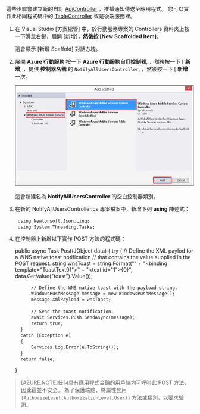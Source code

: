 這些步驟會建立新的自訂 [ApiController](http://go.microsoft.com/fwlink/p/?LinkId=512673) ，推播通知傳送至應用程式。 您可以實作此相同程式碼中的 [TableController](http://msdn.microsoft.com/library/azure/dn643359.aspx) 或是後端服務裡。

1. 在 Visual Studio [方案總管] 中，於行動服務專案的 Controllers 資料夾上按一下滑鼠右鍵，展開 [新增]****，然後按 [New Scaffolded Item]****。

    這會顯示 [新增 Scaffold] 對話方塊。

2. 展開 **Azure 行動服務** 按一下 **Azure 行動服務自訂控制器**, ，然後按一下 [ **新增**, ，提供 **控制器名稱** 的 `NotifyAllUsersController`, ，然後按一下 [ **新增** 一次。

    ![Web API Add Scaffold dialog](./media/mobile-services-dotnet-backend-update-server-push-vs2013/add-custom-api-controller.png)

    這會新建名為 **NotifyAllUsersController** 的空白控制器類別。

3. 在新的 NotifyAllUsersController.cs 專案檔案中，新增下列 **using** 陳述式：

        using Newtonsoft.Json.Linq;
        using System.Threading.Tasks;

4. 在控制器上新增以下實作 POST 方法的程式碼：

     public async Task<bool> Post(JObject data)
     {
         try
         {
             // Define the XML paylod for a WNS native toast notification 
             // that contains the value supplied in the POST request.
             string wnsToast = 
                 string.Format("<?xml version=\"1.0\" encoding=\"utf-8\"?>" +
                 "<toast><visual><binding template=\"ToastText01\">" + 
                 "<text id=\"1\">{0}</text></binding></visual></toast>", 
                 data.GetValue("toast").Value<string>());
    
             // Define the WNS native toast with the payload string.
             WindowsPushMessage message = new WindowsPushMessage();
             message.XmlPayload = wnsToast;
    
             // Send the toast notification.
             await Services.Push.SendAsync(message);
             return true;
         }
         catch (Exception e)
         {
             Services.Log.Error(e.ToString());
         }
         return false;
     }

 >[AZURE.NOTE]任何具有應用程式金鑰的用戶端均可呼叫此 POST 方法，因此這並不安全。 為了保護端點，將屬性套用 `[AuthorizeLevel(AuthorizationLevel.User)]` 方法或類別，以要求驗證。 





